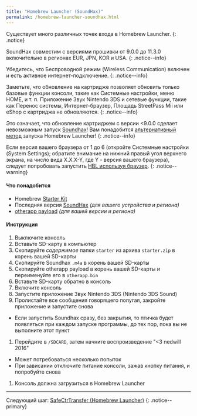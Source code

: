 ```yaml
---
title: "Homebrew Launcher (SoundHax)"
permalink: /homebrew-launcher-soundhax.html
---
```


Существует много различных точек входа в Homebrew Launcher.
{: .notice}

SoundHax совместим с версиями прошивки от 9.0.0 до 11.3.0 включительно в регионах EUR, JPN, KOR и USA.
{: .notice--info}

Убедитесь, что Беспроводной режим (Wireless Communication) включен и есть активное интернет-подключение. 
{: .notice--info}

Заметьте, что обновление на картридже позволяет обновить только базовые функции консоли, такие как Системные настройки, меню HOME, и т. п. Приложение Звук Nintendo 3DS и сетевые функции, такие как Перенос системы, Интернет-браузер, Площадь StreetPass Mii или eShop с картриджа не обновляются.
{: .notice--info}

Это означает, что обновление картриджем с версии <9.0.0 сделает невозможным запуск [Soundhax](homebrew-launcher-(soundhax))! Вам понадобится [альтернативный метод](homebrew-launcher-(alternatives)) запуска Homebrew Launcher!
{: .notice--info}

Если версия вашего браузера от 1 до 6 (откройте Системные настройки (System Settings); обратите внимание на нижний правый угол верхнего экрана, на число вида X.X.X-Y, где Y - версия вашего браузера), следует попробовать запустить [HBL используя браузер](https://3ds.customfw.xyz/homebrew-launcher-browser). 
{: .notice--warning}

#### <a name="what_need" />Что понадобится 

+ Homebrew [Starter Kit](http://smealum.github.io/ninjhax2/starter.zip)
+ Последняя версия [SoundHax](http://soundhax.com/) *(для вашего устройства и региона)*
+ [otherapp payload](https://smealum.github.io/3ds/#otherapp) *(для вашей версии и региона)*

#### <a name="instructions" />Инструкция

1. Выключите консоль
1. Вставьте SD-карту в компьютер
1. Скопируйте _содержимое_ папки `starter` из архива `starter.zip` в корень вашей SD-карты
1. Скопируйте Soundhax `.m4a` в корень вашей SD-карты
1. Скопируйте otherapp payload в корень вашей SD-карты и переименуйте его в `otherapp.bin`
1. Вставьте SD-карту обратно в консоль
1. Включите консоль
1. Запустите приложение Звук Nintendo 3DS (Nintendo 3DS Sound)
1. Пролистайте все сообщения говорящего попугая, закройте приложение и запустите снова
  + Если запустить Soundhax сразу, без закрытия, то птичка будет появляться при каждом запуске программы, до тех пор, пока вы не выполните этот пункт
1. Перейдите в `/SDCARD`, затем начните воспроизведение "<3 nedwill 2016"
  + Может потребоваться несколько попыток
  + При зависании отключите питание консоли, зажав кнопку питания, и попробуйте снова
1. Консоль должна загрузиться в Homebrew Launcher

___

Следующий шаг: [SafeCtrTransfer (Homebrew Launcher)](safectrtransfer-homebrew-launcher)
{: .notice--primary}